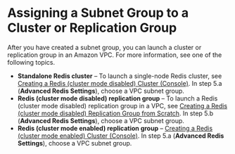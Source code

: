 # Assigning a Subnet Group to a Cluster or Replication Group<a name="SubnetGroups.Assigning"></a>

After you have created a subnet group, you can launch a cluster or replication group in an Amazon VPC\. For more information, see one of the following topics\.
+ **Standalone Redis cluster** – To launch a single\-node Redis cluster, see [Creating a Redis \(cluster mode disabled\) Cluster \(Console\)](Clusters.Create.CON.Redis.md)\. In step 5\.a \(**Advanced Redis Settings**\), choose a VPC subnet group\.
+ **Redis \(cluster mode disabled\) replication group** – To launch a Redis \(cluster mode disabled\) replication group in a VPC, see [Creating a Redis \(cluster mode disabled\) Replication Group from Scratch](Replication.CreatingReplGroup.NoExistingCluster.Classic.md)\. In step 5\.b \(**Advanced Redis Settings**\), choose a VPC subnet group\.
+ **Redis \(cluster mode enabled\) replication group** – [Creating a Redis \(cluster mode enabled\) Cluster \(Console\)](Replication.CreatingReplGroup.NoExistingCluster.Cluster.md#Replication.CreatingReplGroup.NoExistingCluster.Cluster.CON)\. In step 5\.a \(**Advanced Redis Settings**\), choose a VPC subnet group\.